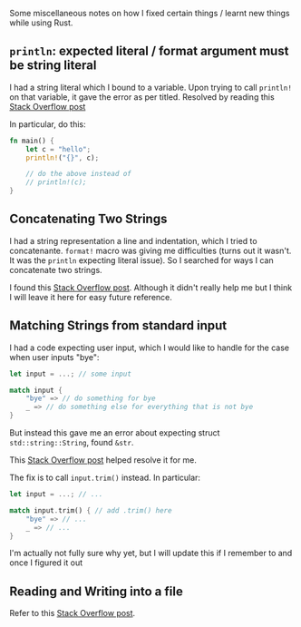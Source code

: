 Some miscellaneous notes on how I fixed certain things / learnt new things while using Rust.

## `println`: expected literal / format argument must be string literal
I had a string literal which I bound to a variable. Upon trying to call `println!` on that variable, it gave the error as per titled.
Resolved by reading this [Stack Overflow post](https://stackoverflow.com/questions/27734708/println-error-expected-a-literal-format-argument-must-be-a-string-literal)

In particular, do this:
```rust
fn main() {
    let c = "hello";
    println!("{}", c);

    // do the above instead of
    // println!(c);
}
```

## Concatenating Two Strings
I had a string representation a line and indentation, which I tried to concatenante. `format!` macro was giving me difficulties (turns out it wasn't. It was the `println` expecting literal issue). So I searched for ways I can concatenate two strings. 

I found this [Stack Overflow post](https://stackoverflow.com/questions/30154541/how-do-i-concatenate-strings). Although it didn't really help me but I think I will leave it here for easy future reference.

## Matching Strings from standard input
I had a code expecting user input, which I would like to handle for the case when user inputs "bye":
```rust
let input = ...; // some input

match input {
    "bye" => // do something for bye
    _ => // do something else for everything that is not bye
}
```

But instead this gave me an error about expecting struct `std::string::String`, found `&str`.

This [Stack Overflow post](https://stackoverflow.com/questions/31541442/how-do-i-match-on-a-string-read-from-standard-input) helped resolve it for me.

The fix is to call `input.trim()` instead. In particular:
```rust
let input = ...; // ...

match input.trim() { // add .trim() here
    "bye" => // ...
    _ => // ...
}
```

I'm actually not fully sure why yet, but I will update this if I remember to and once I figured it out

## Reading and Writing into a file
Refer to this [Stack Overflow post](https://stackoverflow.com/a/31193386/11284745).
